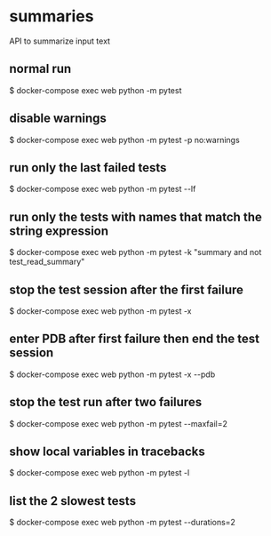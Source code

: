 # summaries

API to summarize input text

## normal run

$ docker-compose exec web python -m pytest

## disable warnings

$ docker-compose exec web python -m pytest -p no:warnings

## run only the last failed tests

$ docker-compose exec web python -m pytest --lf

## run only the tests with names that match the string expression

$ docker-compose exec web python -m pytest -k "summary and not test_read_summary"

## stop the test session after the first failure

$ docker-compose exec web python -m pytest -x

## enter PDB after first failure then end the test session

$ docker-compose exec web python -m pytest -x --pdb

## stop the test run after two failures

$ docker-compose exec web python -m pytest --maxfail=2

## show local variables in tracebacks

$ docker-compose exec web python -m pytest -l

## list the 2 slowest tests

$ docker-compose exec web python -m pytest --durations=2
